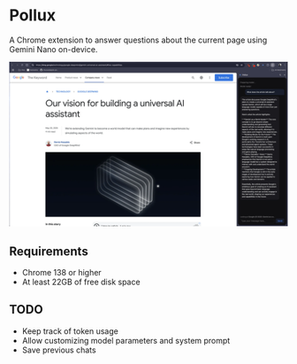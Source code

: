 # Pollux

A Chrome extension to answer questions about the current page using Gemini Nano on-device.

![Demo](https://raw.githubusercontent.com/BomberFish/pollux/master/res/demo.webp)

## Requirements

- Chrome 138 or higher
- At least 22GB of free disk space

## TODO
- Keep track of token usage
- Allow customizing model parameters and system prompt
- Save previous chats
